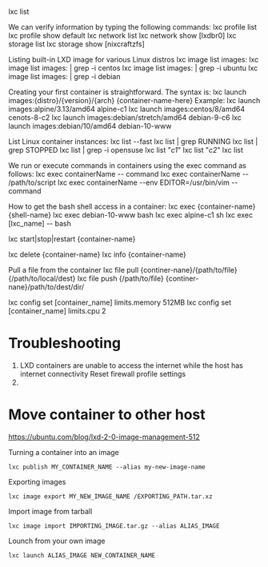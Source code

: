 lxc list

We can verify information by typing the following commands:
lxc profile list
lxc profile show default
lxc network list
lxc network show [lxdbr0]
lxc storage list
lxc storage show [nixcraftzfs]


Listing built-in LXD image for various Linux distros
lxc image list images:
lxc image list images: | grep -i centos
lxc image list images: | grep -i ubuntu
lxc image list images: | grep -i debian


Creating your first container is straightforward. The syntax is:
lxc launch images:{distro}/{version}/{arch} {container-name-here}
Example:
lxc launch images:alpine/3.13/amd64 alpine-c1
lxc launch images:centos/8/amd64 cenots-8-c2
lxc launch images:debian/stretch/amd64 debian-9-c6
lxc launch images:debian/10/amd64 debian-10-www


List Linux container instances:
lxc list --fast
lxc list | grep RUNNING
lxc list | grep STOPPED
lxc list | grep -i opensuse
lxc list "*c1*"
lxc list "*c2*"
lxc list


We run or execute commands in containers using the exec command as follows:
lxc exec containerName -- command
lxc exec containerName -- /path/to/script
lxc exec containerName --env EDITOR=/usr/bin/vim -- command


How to get the bash shell access in a container:
lxc exec {container-name} {shell-name}
lxc exec debian-10-www bash
lxc exec alpine-c1 sh
lxc exec [lxc_name] -- bash


lxc start|stop|restart {container-name}

lxc delete {container-name}
lxc info {container-name}


Pull a file from the container
lxc file pull {continer-nane}/{path/to/file} {/path/to/local/dest}
lxc file push {/path/to/file} {continer-nane}/path/to/dest/dir/


lxc config set [container_name] limits.memory 512MB
lxc config set [container_name] limits.cpu 2

Troubleshooting
====================================================================================
1.  LXD containers are unable to access the internet while the host has internet connectivity
    Reset firewall profile settings
2. 


Move container to other host
====================================================================================
https://ubuntu.com/blog/lxd-2-0-image-management-512

Turning a container into an image

`lxc publish MY_CONTAINER_NAME --alias my-new-image-name`

Exporting images

`lxc image export MY_NEW_IMAGE_NAME /EXPORTING_PATH.tar.xz`

Import image from tarball

`lxc image import IMPORTING_IMAGE.tar.gz --alias ALIAS_IMAGE`

Lounch from your own image

`lxc launch ALIAS_IMAGE NEW_CONTAINER_NAME`

